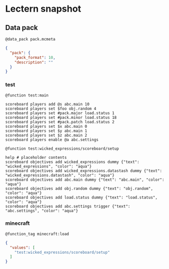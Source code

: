 # Lectern snapshot

## Data pack

`@data_pack pack.mcmeta`

```json
{
  "pack": {
    "pack_format": 10,
    "description": ""
  }
}
```

### test

`@function test:main`

```mcfunction
scoreboard players add @s abc.main 10
scoreboard players set $foo obj.random 4
scoreboard players set #pack.major load.status 1
scoreboard players set #pack.minor load.status 18
scoreboard players set #pack.patch load.status 2
scoreboard players set $x abc.main 0
scoreboard players set $y abc.main 1
scoreboard players set $z abc.main 2
scoreboard players enable @a abc.settings
```

`@function test:wicked_expressions/scoreboard/setup`

```mcfunction
help # placeholder contents
scoreboard objectives add wicked_expressions dummy {"text": "wicked_expressions", "color": "aqua"}
scoreboard objectives add wicked_expressions.datastash dummy {"text": "wicked_expressions.datastash", "color": "aqua"}
scoreboard objectives add abc.main dummy {"text": "abc.main", "color": "aqua"}
scoreboard objectives add obj.random dummy {"text": "obj.random", "color": "aqua"}
scoreboard objectives add load.status dummy {"text": "load.status", "color": "aqua"}
scoreboard objectives add abc.settings trigger {"text": "abc.settings", "color": "aqua"}
```

### minecraft

`@function_tag minecraft:load`

```json
{
  "values": [
    "test:wicked_expressions/scoreboard/setup"
  ]
}
```
